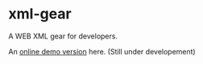 # xml-gear
A WEB XML gear for developers.

An [online demo version](http://jasonapeman.github.io/xml-gear/static_demo) here. (Still under developement)
